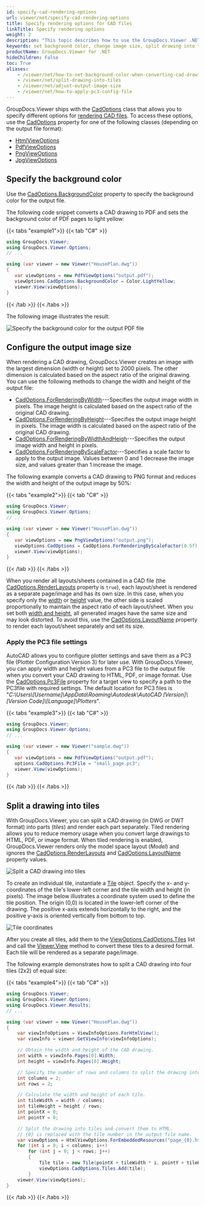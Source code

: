 ```yaml
---
id: specify-cad-rendering-options
url: viewer/net/specify-cad-rendering-options
title: Specify rendering options for CAD files
linkTitle: Specify rendering options
weight: 2
description: "This topic describes how to use the GroupDocs.Viewer .NET API (C#) to specify various options for rendering CAD files to HTML, PDF, PNG, and JPEG."
keywords: set background color, change image size, split drawing into tiles, dwg to pdf, cad to pdf, dwg to html, cad to html, dwg to image
productName: GroupDocs.Viewer for .NET
hideChildren: False
toc: True
aliases:
    - /viewer/net/how-to-set-background-color-when-converting-cad-drawings
    - /viewer/net/split-drawing-into-tiles
    - /viewer/net/adjust-output-image-size
    - /viewer/net/how-to-apply-pc3-config-file
---
```

GroupDocs.Viewer ships with the [CadOptions](https://apireference.groupdocs.com/viewer/net/groupdocs.viewer.options/cadoptions) class that allows you to specify different options for [rendering CAD files](/viewer/net/render-cad-documents/). To access these options, use the [CadOptions](https://apireference.groupdocs.com/viewer/net/groupdocs.viewer.options/baseviewoptions/properties/cadoptions) property for one of the following classes (depending on the output file format):

* [HtmlViewOptions](https://apireference.groupdocs.com/net/viewer/groupdocs.viewer.options/htmlviewoptions) 
* [PdfViewOptions](https://apireference.groupdocs.com/net/viewer/groupdocs.viewer.options/pdfviewoptions)
* [PngViewOptions](https://apireference.groupdocs.com/net/viewer/groupdocs.viewer.options/pngviewoptions)
* [JpgViewOptions](https://apireference.groupdocs.com/net/viewer/groupdocs.viewer.options/jpgviewoptions)

## Specify the background color

Use the [CadOptions.BackgroundColor](https://apireference.groupdocs.com/viewer/net/groupdocs.viewer.options/cadoptions/properties/backgroundcolor) property to specify the background color for the output file. 

The following code snippet converts a CAD drawing to PDF and sets the background color of PDF pages to light yellow:

{{< tabs "example1">}}
{{< tab "C#" >}}
```cs
using GroupDocs.Viewer;
using GroupDocs.Viewer.Options;
// ...

using (var viewer = new Viewer("HousePlan.dwg"))
{
   var viewOptions = new PdfViewOptions("output.pdf");
   viewOptions.CadOptions.BackgroundColor = Color.LightYellow;
   viewer.View(viewOptions);
}
```
{{< /tab >}}
{{< /tabs >}}

The following image illustrates the result:

![Specify the background color for the output PDF file](/viewer/net/images/rendering-basics/render-cad-documents/set-background-color.png)

## Configure the output image size

When rendering a CAD drawing, GroupDocs.Viewer creates an image with the largest dimension (width or height) set to 2000 pixels. The other dimension is calculated based on the aspect ratio of the original drawing. You can use the following methods to change the width and height of the output file:

* [CadOptions.ForRenderingByWidth](https://apireference.groupdocs.com/net/viewer/groupdocs.viewer.options/cadoptions/methods/forrenderingbywidth)---Specifies the output image width in pixels. The image height is calculated based on the aspect ratio of the original CAD drawing.
* [CadOptions.ForRenderingByHeight](https://apireference.groupdocs.com/net/viewer/groupdocs.viewer.options/cadoptions/methods/forrenderingbyheight)---Specifies the output image height in pixels. The image width is calculated based on the aspect ratio of the original CAD drawing.
* [CadOptions.ForRenderingByWidthAndHeigh](https://apireference.groupdocs.com/net/viewer/groupdocs.viewer.options/cadoptions/methods/forrenderingbywidthandheight)---Specifies the output image width and height in pixels. 
* [CadOptions.ForRenderingByScaleFactor](https://apireference.groupdocs.com/net/viewer/groupdocs.viewer.options/cadoptions/methods/forrenderingbyscalefactor)---Specifies a scale factor to apply to the output image. Values between 0 and 1 decrease the image size, and values greater than 1 increase the image.

The following example converts a CAD drawing to PNG format and reduces the width and height of the output image by 50%:

{{< tabs "example2">}}
{{< tab "C#" >}}
```cs
using GroupDocs.Viewer;
using GroupDocs.Viewer.Options;
// ...

using (var viewer = new Viewer("HousePlan.dwg"))
{
   var viewOptions = new PngViewOptions("output.png");
   viewOptions.CadOptions = CadOptions.ForRenderingByScaleFactor(0.5f);
   viewer.View(viewOptions);
}
```
{{< /tab >}}
{{< /tabs >}}

When you render all layouts/sheets contained in a CAD file (the [CadOptions.RenderLayouts](https://apireference.groupdocs.com/net/viewer/groupdocs.viewer.options/cadoptions/properties/renderlayouts) property is `true`), each layout/sheet is rendered as a separate page/image and has its own size. In this case, when you specify only the [width](https://apireference.groupdocs.com/net/viewer/groupdocs.viewer.options/cadoptions/methods/forrenderingbywidth) or [height](https://apireference.groupdocs.com/net/viewer/groupdocs.viewer.options/cadoptions/methods/forrenderingbyheight) value, the other side is scaled proportionally to maintain the aspect ratio of each layout/sheet. When you set both [width and height](https://apireference.groupdocs.com/net/viewer/groupdocs.viewer.options/cadoptions/methods/forrenderingbywidthandheight), all generated images have the same size and may look distorted. To avoid this, use the [CadOptions.LayoutName](https://apireference.groupdocs.com/viewer/net/groupdocs.viewer.options/cadoptions/properties/layoutname) property to render each layout/sheet separately and set its size.

### Apply the PC3 file settings

AutoCAD allows you to configure plotter settings and save them as a PC3 file (Plotter Configuration Version 3) for later use. With GroupDocs.Viewer, you can apply width and height values from a PC3 file to the output file when you convert your CAD drawing to HTML, PDF, or image format. Use the [CadOptions.Pc3File](https://apireference.groupdocs.com/viewer/net/groupdocs.viewer.options/cadoptions/properties/pc3file) property for a target view to specify a path to the PC3file with required settings. The default location for PC3 files is "*C:\Users\\[Username]\\AppData\Roaming\Autodesk\AutoCAD [Version]\\[Version Code]\\[Language]\Plotters*".

{{< tabs "example3">}}
{{< tab "C#" >}}
```cs
using GroupDocs.Viewer;
using GroupDocs.Viewer.Options;
// ...

using (var viewer = new Viewer("sample.dwg"))
{
   var viewOptions = new PdfViewOptions("output.pdf");
   options.CadOptions.Pc3File = "small_page.pc3";
   viewer.View(viewOptions);
}
```
{{< /tab >}}
{{< /tabs >}}

## Split a drawing into tiles

With GroupDocs.Viewer, you can split a CAD drawing (in DWG or DWT format) into parts (_tiles_) and render each part separately. Tiled rendering allows you to reduce memory usage when you convert large drawings to HTML, PDF, or image format. When tiled rendering is enabled, GroupDocs.Viewer renders only the model space layout (_Model_) and ignores the [CadOptions.RenderLayouts](https://apireference.groupdocs.com/net/viewer/groupdocs.viewer.options/cadoptions/properties/renderlayouts) and [CadOptions.LayoutName](https://apireference.groupdocs.com/viewer/net/groupdocs.viewer.options/cadoptions/properties/layoutname) property values.

![Split a CAD drawing into tiles](/viewer/net/images/rendering-basics/render-cad-documents/split-drawing-into-tiles.png)

To create an individual tile, instantiate a [Tile](https://apireference.groupdocs.com/viewer/net/groupdocs.viewer.options/tile) object. Specify the x- and y-coordinates of the tile's lower-left corner and the tile width and height (in pixels). The image below illustrates a coordinate system used to define the tile position. The origin (0,0) is located in the lower-left corner of the drawing. The positive x-axis extends horizontally to the right, and the positive y-axis is oriented vertically from bottom to top.

![Tile coordinates](/viewer/net/images/rendering-basics/render-cad-documents/tile-coordinates.png)

After you create all tiles, add them to the [ViewOptions.CadOptions.Tiles](https://apireference.groupdocs.com/net/viewer/groupdocs.viewer.options/cadoptions/properties/tiles) list and call the [Viewer.View](https://apireference.groupdocs.com/viewer/net/groupdocs.viewer/viewer/methods/view) method to convert these tiles to a desired format. Each tile will be rendered as a separate page/image.

The following example demonstrates how to split a CAD drawing into four tiles (2x2) of equal size:

{{< tabs "example4">}}
{{< tab "C#" >}}
```cs
using GroupDocs.Viewer;
using GroupDocs.Viewer.Options;
using GroupDocs.Viewer.Results;
// ...

using (var viewer = new Viewer("HousePlan.dwg"))
{
    var viewInfoOptions = ViewInfoOptions.ForHtmlView();
    var viewInfo = viewer.GetViewInfo(viewInfoOptions);

    // Obtain the width and height of the CAD drawing.
    int width = viewInfo.Pages[0].Width;
    int height = viewInfo.Pages[0].Height;

    // Specify the number of rows and columns to split the drawing into.
    int columns = 2;
    int rows = 2;

    // Calculate the width and height of each tile.
    int tileWidth = width / columns;
    int tileHeight = height / rows;
    int pointX = 0;
    int pointY = 0;

    // Split the drawing into tiles and convert them to HTML.
    // {0} is replaced with the tile number in the output file name.
    var viewOptions = HtmlViewOptions.ForEmbeddedResources("page_{0}.html");
    for (int i = 0; i < columns; i++)
        for (int j = 0; j < rows; j++)
        {
            Tile tile = new Tile(pointX + tileWidth * i, pointY + tileHeight * j, tileWidth, tileHeight);
            viewOptions.CadOptions.Tiles.Add(tile);
        }
    viewer.View(viewOptions);
}
```
{{< /tab >}}
{{< /tabs >}}
